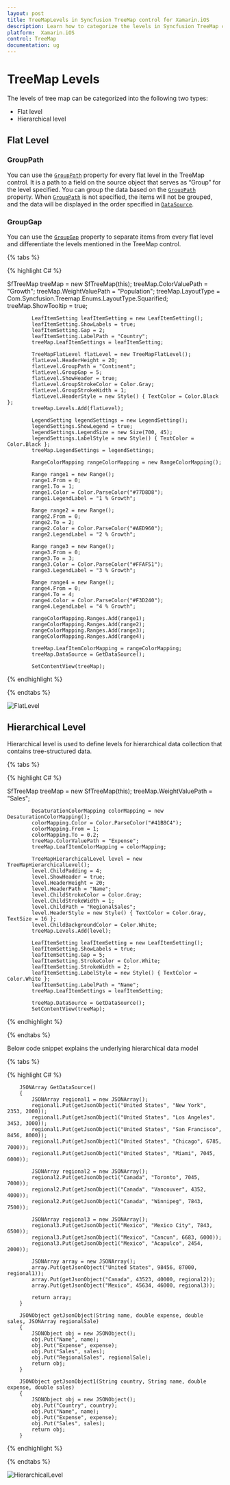 ```yaml
---
layout: post
title: TreeMapLevels in Syncfusion TreeMap control for Xamarin.iOS
description: Learn how to categorize the levels in Syncfusion TreeMap control
platform:  Xamarin.iOS
control: TreeMap
documentation: ug
---
```


# TreeMap Levels

The levels of tree map can be categorized into the following two types:

* Flat level
* Hierarchical level

## Flat Level

### GroupPath

You can use the [`GroupPath`](https://help.syncfusion.com/cr/cref_files/xamarin-ios/Syncfusion.SfTreeMap.iOS~Syncfusion.SfTreeMap.iOS.SFTreeMapFlatLevel~GroupPath.html) property for every flat level in the TreeMap control. It is a path to a field on the source object that serves as “Group” for the level specified. You can group the data based on the [`GroupPath`](https://help.syncfusion.com/cr/cref_files/xamarin-ios/Syncfusion.SfTreeMap.iOS~Syncfusion.SfTreeMap.iOS.SFTreeMapFlatLevel~GroupPath.html) property. When [`GroupPath`](https://help.syncfusion.com/cr/cref_files/xamarin-ios/Syncfusion.SfTreeMap.iOS~Syncfusion.SfTreeMap.iOS.SFTreeMapFlatLevel~GroupPath.html) is not specified, the items will not be grouped, and the data will be displayed in the order specified in [`DataSource`](https://help.syncfusion.com/cr/cref_files/xamarin-ios/Syncfusion.SfTreeMap.iOS~Syncfusion.SfTreeMap.iOS.SFTreeMap~DataSource.html).

### GroupGap

You can use the [`GroupGap`](https://help.syncfusion.com/cr/cref_files/xamarin-ios/Syncfusion.SfTreeMap.iOS~Syncfusion.SfTreeMap.iOS.SFTreeMapFlatLevel~GroupGap.html) property to separate items from every flat level and differentiate the levels mentioned in the TreeMap control.

{% tabs %}  

{% highlight C# %}  

  SfTreeMap treeMap = new SfTreeMap(this);
            treeMap.ColorValuePath = "Growth";
            treeMap.WeightValuePath = "Population";
            treeMap.LayoutType = Com.Syncfusion.Treemap.Enums.LayoutType.Squarified;
            treeMap.ShowTooltip = true;

            LeafItemSetting leafItemSetting = new LeafItemSetting();
            leafItemSetting.ShowLabels = true;
            leafItemSetting.Gap = 2;
            leafItemSetting.LabelPath = "Country";
            treeMap.LeafItemSettings = leafItemSetting;

            TreeMapFlatLevel flatLevel = new TreeMapFlatLevel();
            flatLevel.HeaderHeight = 20;
            flatLevel.GroupPath = "Continent";
            flatLevel.GroupGap = 5;
            flatLevel.ShowHeader = true;
            flatLevel.GroupStrokeColor = Color.Gray;
            flatLevel.GroupStrokeWidth = 1;
            flatLevel.HeaderStyle = new Style() { TextColor = Color.Black };
            treeMap.Levels.Add(flatLevel);

            LegendSetting legendSettings = new LegendSetting();
            legendSettings.ShowLegend = true;
            legendSettings.LegendSize = new Size(700, 45);
            legendSettings.LabelStyle = new Style() { TextColor = Color.Black };
            treeMap.LegendSettings = legendSettings;

            RangeColorMapping rangeColorMapping = new RangeColorMapping();

            Range range1 = new Range();
            range1.From = 0;
            range1.To = 1;
            range1.Color = Color.ParseColor("#77D8D8");
            range1.LegendLabel = "1 % Growth";

            Range range2 = new Range();
            range2.From = 0;
            range2.To = 2;
            range2.Color = Color.ParseColor("#AED960");
            range2.LegendLabel = "2 % Growth";

            Range range3 = new Range();
            range3.From = 0;
            range3.To = 3;
            range3.Color = Color.ParseColor("#FFAF51");
            range3.LegendLabel = "3 % Growth";

            Range range4 = new Range();
            range4.From = 0;
            range4.To = 4;
            range4.Color = Color.ParseColor("#F3D240");
            range4.LegendLabel = "4 % Growth";

            rangeColorMapping.Ranges.Add(range1);
            rangeColorMapping.Ranges.Add(range2);
            rangeColorMapping.Ranges.Add(range3);
            rangeColorMapping.Ranges.Add(range4);

            treeMap.LeafItemColorMapping = rangeColorMapping;
            treeMap.DataSource = GetDataSource();

            SetContentView(treeMap);


{% endhighlight %}

{% endtabs %}  

![FlatLevel](TreeMapLevels_images/Flatlevel.png)

## Hierarchical Level

Hierarchical level is used to define levels for hierarchical data collection that contains tree-structured data.

{% tabs %}  

{% highlight C# %}  

SfTreeMap treeMap = new SfTreeMap(this);
            treeMap.WeightValuePath = "Sales";
           
            DesaturationColorMapping colorMapping = new DesaturationColorMapping();
            colorMapping.Color = Color.ParseColor("#41B8C4");
            colorMapping.From = 1;
            colorMapping.To = 0.2;
            treeMap.ColorValuePath = "Expense";
            treeMap.LeafItemColorMapping = colorMapping;

            TreeMapHierarchicalLevel level = new TreeMapHierarchicalLevel();
            level.ChildPadding = 4;
            level.ShowHeader = true;
            level.HeaderHeight = 20;
            level.HeaderPath = "Name";
            level.ChildStrokeColor = Color.Gray;
            level.ChildStrokeWidth = 1;
            level.ChildPath = "RegionalSales";
            level.HeaderStyle = new Style() { TextColor = Color.Gray, TextSize = 16 };           
            level.ChildBackgroundColor = Color.White;
            treeMap.Levels.Add(level);

            LeafItemSetting leafItemSetting = new LeafItemSetting();
            leafItemSetting.ShowLabels = true;
            leafItemSetting.Gap = 5;
            leafItemSetting.StrokeColor = Color.White;
            leafItemSetting.StrokeWidth = 2;
            leafItemSetting.LabelStyle = new Style() { TextColor = Color.White };
            leafItemSetting.LabelPath = "Name";
            treeMap.LeafItemSettings = leafItemSetting;
                      
            treeMap.DataSource = GetDataSource();
            SetContentView(treeMap);
  
{% endhighlight %}

{% endtabs %}  

Below code snippet explains the underlying hierarchical data model

{% tabs %}  

{% highlight C# %} 

        JSONArray GetDataSource()
        {
            JSONArray regional1 = new JSONArray();
            regional1.Put(getJsonObject1("United States", "New York", 2353, 2000));
            regional1.Put(getJsonObject1("United States", "Los Angeles", 3453, 3000));
            regional1.Put(getJsonObject1("United States", "San Francisco", 8456, 8000));
            regional1.Put(getJsonObject1("United States", "Chicago", 6785, 7000));
            regional1.Put(getJsonObject1("United States", "Miami", 7045, 6000));

            JSONArray regional2 = new JSONArray();
            regional2.Put(getJsonObject1("Canada", "Toronto", 7045, 7000));
            regional2.Put(getJsonObject1("Canada", "Vancouver", 4352, 4000));
            regional2.Put(getJsonObject1("Canada", "Winnipeg", 7843, 7500));

            JSONArray regional3 = new JSONArray();
            regional3.Put(getJsonObject1("Mexico", "Mexico City", 7843, 6500));
            regional3.Put(getJsonObject1("Mexico", "Cancun", 6683, 6000));
            regional3.Put(getJsonObject1("Mexico", "Acapulco", 2454, 2000));

            JSONArray array = new JSONArray();
            array.Put(getJsonObject("United States", 98456, 87000, regional1));
            array.Put(getJsonObject("Canada", 43523, 40000, regional2));
            array.Put(getJsonObject("Mexico", 45634, 46000, regional3));

            return array;
        }

        JSONObject getJsonObject(String name, double expense, double sales, JSONArray regionalSale)
        {
            JSONObject obj = new JSONObject();
            obj.Put("Name", name);
            obj.Put("Expense", expense);
            obj.Put("Sales", sales);
            obj.Put("RegionalSales", regionalSale);
            return obj;
        }

        JSONObject getJsonObject1(String country, String name, double expense, double sales)
        {
            JSONObject obj = new JSONObject();
            obj.Put("Country", country);
            obj.Put("Name", name);
            obj.Put("Expense", expense);
            obj.Put("Sales", sales);
            return obj;
        }

{% endhighlight %}

{% endtabs %}  

![HierarchicalLevel](TreeMapLevels_images/Hierarchical.jpg)

